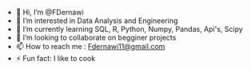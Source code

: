 - 👋 Hi, I’m @FDernawi
- 👀 I’m interested in Data Analysis and Engineering
- 🌱 I’m currently learning SQL, R, Python, Numpy, Pandas, Api's, Scipy
- 💞️ I’m looking to collaborate on begginer projects
- 📫 How to reach me : Fdernawi11@gmail.com
- ⚡ Fun fact: I like to cook

<!---
FDernawi/FDernawi is a ✨ special ✨ repository because its `README.md` (this file) appears on your GitHub profile.
You can click the Preview link to take a look at your changes.
--->
